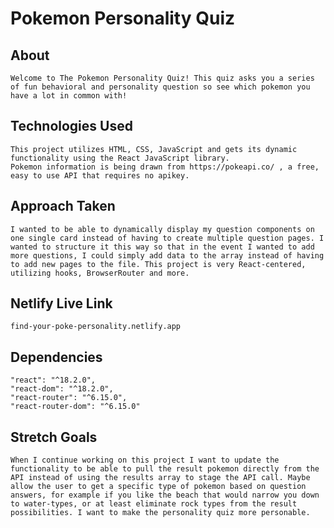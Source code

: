 # Pokemon Personality Quiz 

## About 
    Welcome to The Pokemon Personality Quiz! This quiz asks you a series of fun behavioral and personality question so see which pokemon you have a lot in common with!

## Technologies Used
    This project utilizes HTML, CSS, JavaScript and gets its dynamic functionality using the React JavaScript library. 
    Pokemon information is being drawn from https://pokeapi.co/ , a free, easy to use API that requires no apikey. 
## Approach Taken
    I wanted to be able to dynamically display my question components on one single card instead of having to create multiple question pages. I wanted to structure it this way so that in the event I wanted to add more questions, I could simply add data to the array instead of having to add new pages to the file. This project is very React-centered, utilizing hooks, BrowserRouter and more. 
    
## Netlify Live Link
    find-your-poke-personality.netlify.app

## Dependencies
    "react": "^18.2.0",
    "react-dom": "^18.2.0",
    "react-router": "^6.15.0",
    "react-router-dom": "^6.15.0"

## Stretch Goals
    When I continue working on this project I want to update the functionality to be able to pull the result pokemon directly from the API instead of using the results array to stage the API call. Maybe allow the user to get a specific type of pokemon based on question answers, for example if you like the beach that would narrow you down to water-types, or at least eliminate rock types from the result possibilities. I want to make the personality quiz more personable.